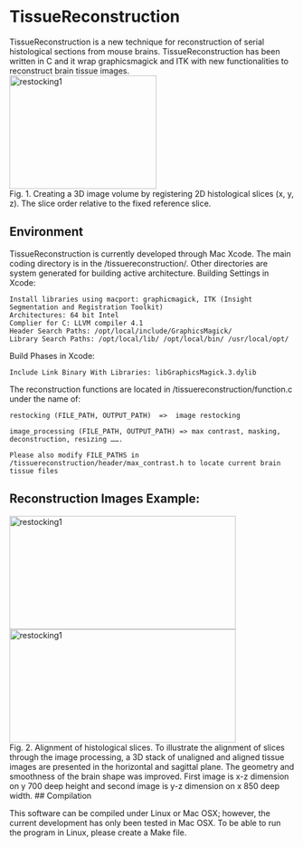 TissueReconstruction
====================

TissueReconstruction is a new technique for reconstruction of serial histological sections from mouse brains.
TissueReconstruction has been written in C and it wrap graphicsmagick and ITK with new functionalities to reconstruct brain tissue images. 
<BR/>
<IMG SRC="https://dl.dropboxusercontent.com/u/24447938/slides.jpg" ALT="restocking1" WIDTH=260 HEIGHT=200 ALIGN="center">
<BR/>
Fig. 1. Creating a 3D image volume by registering 2D histological slices (x, y, z). The slice order relative to the fixed 
reference slice.
## Environment
TissueReconstruction is currently developed through Mac Xcode. The main coding directory is in the /tissuereconstruction/. Other directories are system generated for building active architecture.
Building Settings in Xcode:

    Install libraries using macport: graphicmagick, ITK (Insight Segmentation and Registration Toolkit)
    Architectures: 64 bit Intel
    Complier for C: LLVM compiler 4.1
    Header Search Paths: /opt/local/include/GraphicsMagick/
    Library Search Paths: /opt/local/lib/ /opt/local/bin/ /usr/local/opt/

Build Phases in Xcode:

    Include Link Binary With Libraries: libGraphicsMagick.3.dylib

The reconstruction functions are located in /tissuereconstruction/function.c under the name of: 

    restocking (FILE_PATH, OUTPUT_PATH)  =>  image restocking

    image_processing (FILE_PATH, OUTPUT_PATH) => max contrast, masking, deconstruction, resizing …….

    Please also modify FILE_PATHS in /tissuereconstruction/header/max_contrast.h to locate current brain tissue files
## Reconstruction Images Example:
<IMG SRC="https://dl.dropboxusercontent.com/u/24447938/xz_image_reduceNoice_black.jpg" ALT="restocking1" WIDTH=400 HEIGHT=200> 
<IMG SRC="https://dl.dropboxusercontent.com/u/24447938/yz_image_reduceNoice_black.jpg" ALT="restocking1" WIDTH=400 HEIGHT=200>
<BR/> 
Fig. 2. Alignment of histological slices. To illustrate the alignment of slices through the image processing, 
a 3D stack of unaligned and aligned tissue images are presented in the horizontal and sagittal plane. The 
geometry and smoothness of the brain shape was improved. First image is x-z dimension on y 700 deep height and second 
image is y-z dimension on x 850 deep width.
## Compilation

This software can be compiled under Linux or Mac OSX; however, the current development has only been tested in Mac OSX.
To be able to run the program in Linux, please create a Make file.
